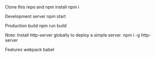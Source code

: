 Clone this repo and npm install
npm i

Development server
npm start

Production build
npm run build
 
 Note: Install http-server globally to deploy a simple server.
 npm i -g http-server

 Features
  webpack
  babel